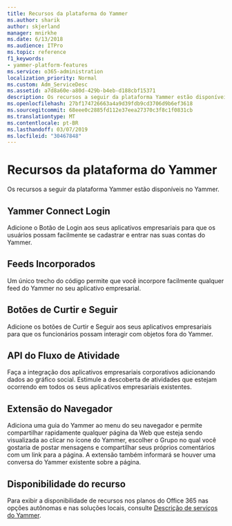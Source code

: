 ```yaml
---
title: Recursos da plataforma do Yammer
ms.author: sharik
author: skjerland
manager: mnirkhe
ms.date: 6/13/2018
ms.audience: ITPro
ms.topic: reference
f1_keywords:
- yammer-platform-features
ms.service: o365-administration
localization_priority: Normal
ms.custom: Adm_ServiceDesc
ms.assetid: a7d8a60e-a80d-429b-b4eb-d188cbf15371
description: Os recursos a seguir da plataforma Yammer estão disponíveis no Yammer.
ms.openlocfilehash: 27bf174726663a4a9d39fdb9cd3706d9b6ef3618
ms.sourcegitcommit: 68eee0c2885fd112e37eea27370c3f8c1f0831cb
ms.translationtype: MT
ms.contentlocale: pt-BR
ms.lasthandoff: 03/07/2019
ms.locfileid: "30467848"
---
```

# <a name="yammer-platform-features"></a>Recursos da plataforma do Yammer

Os recursos a seguir da plataforma Yammer estão disponíveis no Yammer.
  
## <a name="yammer-connect-login"></a>Yammer Connect Login
<a name="bkmk_YammerConnectLogin"> </a>

Adicione o Botão de Login aos seus aplicativos empresariais para que os usuários possam facilmente se cadastrar e entrar nas suas contas do Yammer.
  
## <a name="embeddable-feeds"></a>Feeds Incorporados
<a name="bkmk_EmbeddableFeeds"> </a>

Um único trecho do código permite que você incorpore facilmente qualquer feed do Yammer no seu aplicativo empresarial.
  
## <a name="like-and-follow-buttons"></a>Botões de Curtir e Seguir
<a name="bkmk_LikeAndFollowButtons"> </a>

Adicione os botões de Curtir e Seguir aos seus aplicativos empresariais para que os funcionários possam interagir com objetos fora do Yammer.
  
## <a name="activity-stream-api"></a>API do Fluxo de Atividade
<a name="bkmk_ActivityStreamAPI"> </a>

Faça a integração dos aplicativos empresariais corporativos adicionando dados ao gráfico social. Estimule a descoberta de atividades que estejam ocorrendo em todos os seus aplicativos empresariais existentes.
  
## <a name="browser-extension"></a>Extensão do Navegador
<a name="bkmk_BrowserExtension"> </a>

Adiciona uma guia do Yammer ao menu do seu navegador e permite compartilhar rapidamente qualquer página da Web que esteja sendo visualizada ao clicar no ícone do Yammer, escolher o Grupo no qual você gostaria de postar mensagens e compartilhar seus próprios comentários com um link para a página. A extensão também informará se houver uma conversa do Yammer existente sobre a página. 
  
## <a name="feature-availability"></a>Disponibilidade do recurso
<a name="bkmk_BrowserExtension"> </a>

Para exibir a disponibilidade de recursos nos planos do Office 365 nas opções autônomas e nas soluções locais, consulte [Descrição de serviços do Yammer](yammer-service-description.md).
  

